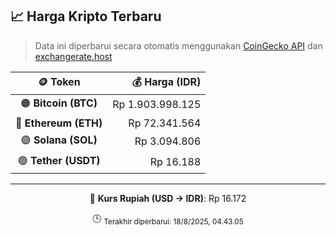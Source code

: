 

<!-- HARGA_KRIPTO -->
## 📈 Harga Kripto Terbaru

> Data ini diperbarui secara otomatis menggunakan [CoinGecko API](https://www.coingecko.com/) dan [exchangerate.host](https://exchangerate.host/)

<div align="center">

| 🪙 Token | 💰 Harga (IDR) |
|:------:|---------------:|
| 🟠 **Bitcoin (BTC)**   | Rp 1.903.998.125 |
| 🔵 **Ethereum (ETH)**  | Rp 72.341.564 |
| 🟣 **Solana (SOL)**    | Rp 3.094.806 |
| 🟢 **Tether (USDT)**   | Rp 16.188 |

---

💱 **Kurs Rupiah (USD → IDR)**: Rp 16.172

🕒 <sub>Terakhir diperbarui: 18/8/2025, 04.43.05</sub>

</div>
<!-- /HARGA_KRIPTO -->